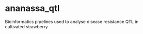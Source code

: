 # ananassa_qtl
Bioinformatics pipelines used to analyse disease resistance QTL in cultivated strawberry
